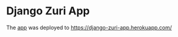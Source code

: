 # Django Zuri App

The [app](https://django-zuri-app.herokuapp.com/) was deployed to https://django-zuri-app.herokuapp.com/